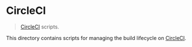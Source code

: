 # CircleCI

> [CircleCI][circleci] scripts.

This directory contains scripts for managing the build lifecycle on [CircleCI][circleci].


<section class="links">

[circleci]: https://circleci.com/

</section>

<!-- /.links -->
